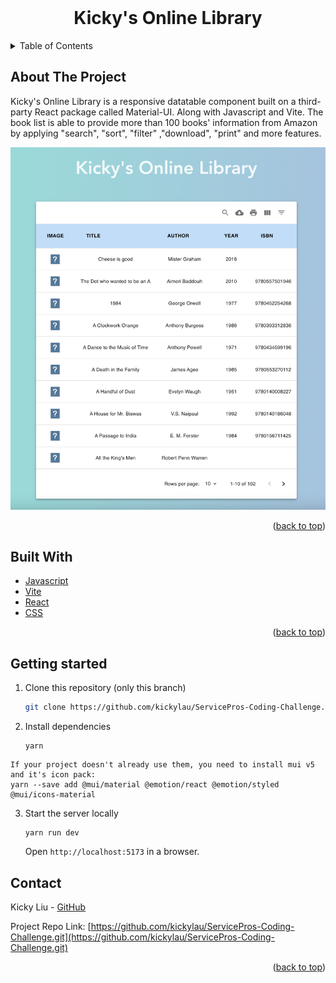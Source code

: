 <div id="top"></div>
<!-- PROJECT LOGO -->
<br />
<div align="center">
<h1 align="center">Kicky's Online Library</h1>
</div>


<!-- TABLE OF CONTENTS -->
<details>
  <summary>Table of Contents</summary>
  <ol>
    <li>
      <a href="#about-the-project">About The Project</a>
    </li>
    <li><a href="#build-with">Built With</a></li>
    <li><a href="#getting-started">Getting Started</a></li>
    <li><a href="#contact">Contact</a></li>
  </ol>
</details>



<!-- ABOUT THE PROJECT -->
## About The Project

Kicky's Online Library is a responsive datatable component built on a third-party React package called Material-UI. Along with Javascript and Vite. The book list is able to provide more than 100 books' information from Amazon by applying "search", "sort", "filter" ,"download", "print" and more features.


  <img src="ScreenShot.png" width=auto height=auto>



<p align="right">(<a href="#top">back to top</a>)</p>


<!-- BUILT WITH -->
## Built With

* [Javascript](https://www.javascript.com)
* [Vite](https://vitejs.dev)
* [React](https://reactjs.org/)
* [CSS](https://developer.mozilla.org/en-US/docs/Web/CSS)



<p align="right">(<a href="#top">back to top</a>)</p>



## Getting started
1. Clone this repository (only this branch)

   ```bash
   git clone https://github.com/kickylau/ServicePros-Coding-Challenge.git
   ```

2. Install dependencies


    ```shell
    yarn
    ```
<!--
    ```
    yarn add mui-datatables --save
    ``` -->

    If your project doesn't already use them, you need to install mui v5 and it's icon pack:
    yarn --save add @mui/material @emotion/react @emotion/styled @mui/icons-material


3. Start the server locally

    ```shell
    yarn run dev
    ```

    Open `http://localhost:5173` in a browser.







<!-- CONTACT -->
## Contact


Kicky Liu - [GitHub](https://github.com/kickylau)

Project Repo Link: [https://github.com/kickylau/ServicePros-Coding-Challenge.git](https://github.com/kickylau/ServicePros-Coding-Challenge.git)


<p align="right">(<a href="#top">back to top</a>)</p>
